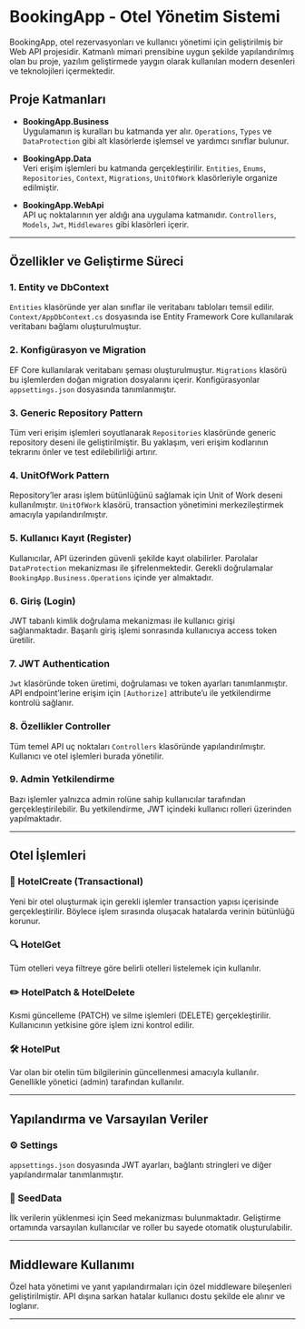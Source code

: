 # BookingApp - Otel Yönetim Sistemi

BookingApp, otel rezervasyonları ve kullanıcı yönetimi için geliştirilmiş bir Web API projesidir. Katmanlı mimari prensibine uygun şekilde yapılandırılmış olan bu proje, yazılım geliştirmede yaygın olarak kullanılan modern desenleri ve teknolojileri içermektedir.

## Proje Katmanları

- **BookingApp.Business**  
  Uygulamanın iş kuralları bu katmanda yer alır. `Operations`, `Types` ve `DataProtection` gibi alt klasörlerde işlemsel ve yardımcı sınıflar bulunur.

- **BookingApp.Data**  
  Veri erişim işlemleri bu katmanda gerçekleştirilir. `Entities`, `Enums`, `Repositories`, `Context`, `Migrations`, `UnitOfWork` klasörleriyle organize edilmiştir.

- **BookingApp.WebApi**  
  API uç noktalarının yer aldığı ana uygulama katmanıdır. `Controllers`, `Models`, `Jwt`, `Middlewares` gibi klasörleri içerir.

---

## Özellikler ve Geliştirme Süreci

### 1. Entity ve DbContext
`Entities` klasöründe yer alan sınıflar ile veritabanı tabloları temsil edilir. `Context/AppDbContext.cs` dosyasında ise Entity Framework Core kullanılarak veritabanı bağlamı oluşturulmuştur.

### 2. Konfigürasyon ve Migration
EF Core kullanılarak veritabanı şeması oluşturulmuştur. `Migrations` klasörü bu işlemlerden doğan migration dosyalarını içerir. Konfigürasyonlar `appsettings.json` dosyasında tanımlanmıştır.

### 3. Generic Repository Pattern
Tüm veri erişim işlemleri soyutlanarak `Repositories` klasöründe generic repository deseni ile geliştirilmiştir. Bu yaklaşım, veri erişim kodlarının tekrarını önler ve test edilebilirliği artırır.

### 4. UnitOfWork Pattern
Repository’ler arası işlem bütünlüğünü sağlamak için Unit of Work deseni kullanılmıştır. `UnitOfWork` klasörü, transaction yönetimini merkezileştirmek amacıyla yapılandırılmıştır.

### 5. Kullanıcı Kayıt (Register)
Kullanıcılar, API üzerinden güvenli şekilde kayıt olabilirler. Parolalar `DataProtection` mekanizması ile şifrelenmektedir. Gerekli doğrulamalar `BookingApp.Business.Operations` içinde yer almaktadır.

### 6. Giriş (Login)
JWT tabanlı kimlik doğrulama mekanizması ile kullanıcı girişi sağlanmaktadır. Başarılı giriş işlemi sonrasında kullanıcıya access token üretilir.

### 7. JWT Authentication
`Jwt` klasöründe token üretimi, doğrulaması ve token ayarları tanımlanmıştır. API endpoint’lerine erişim için `[Authorize]` attribute’u ile yetkilendirme kontrolü sağlanır.

### 8. Özellikler Controller
Tüm temel API uç noktaları `Controllers` klasöründe yapılandırılmıştır. Kullanıcı ve otel işlemleri burada yönetilir.

### 9. Admin Yetkilendirme
Bazı işlemler yalnızca admin rolüne sahip kullanıcılar tarafından gerçekleştirilebilir. Bu yetkilendirme, JWT içindeki kullanıcı rolleri üzerinden yapılmaktadır.

---

## Otel İşlemleri

### 🏨 HotelCreate (Transactional)
Yeni bir otel oluşturmak için gerekli işlemler transaction yapısı içerisinde gerçekleştirilir. Böylece işlem sırasında oluşacak hatalarda verinin bütünlüğü korunur.

### 🔍 HotelGet
Tüm otelleri veya filtreye göre belirli otelleri listelemek için kullanılır.

### ✏️ HotelPatch & HotelDelete
Kısmi güncelleme (PATCH) ve silme işlemleri (DELETE) gerçekleştirilir. Kullanıcının yetkisine göre işlem izni kontrol edilir.

### 🛠 HotelPut
Var olan bir otelin tüm bilgilerinin güncellenmesi amacıyla kullanılır. Genellikle yönetici (admin) tarafından kullanılır.

---

## Yapılandırma ve Varsayılan Veriler

### ⚙️ Settings
`appsettings.json` dosyasında JWT ayarları, bağlantı stringleri ve diğer yapılandırmalar tanımlanmıştır.

### 🌱 SeedData
İlk verilerin yüklenmesi için Seed mekanizması bulunmaktadır. Geliştirme ortamında varsayılan kullanıcılar ve roller bu sayede otomatik oluşturulabilir.

---

## Middleware Kullanımı

Özel hata yönetimi ve yanıt yapılandırmaları için özel middleware bileşenleri geliştirilmiştir. API dışına sarkan hatalar kullanıcı dostu şekilde ele alınır ve loglanır.

---


